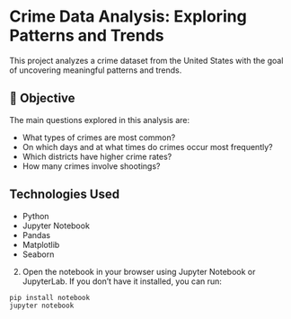 # Crime Data Analysis: Exploring Patterns and Trends

This project analyzes a crime dataset from the United States with the goal of uncovering meaningful patterns and trends.

## 📌 Objective

The main questions explored in this analysis are:

- What types of crimes are most common?
- On which days and at what times do crimes occur most frequently?
- Which districts have higher crime rates?
- How many crimes involve shootings?

## Technologies Used

- Python
- Jupyter Notebook
- Pandas
- Matplotlib
- Seaborn
   
2. Open the notebook in your browser using Jupyter Notebook or JupyterLab.
If you don’t have it installed, you can run:

  ```bash
pip install notebook
jupyter notebook
